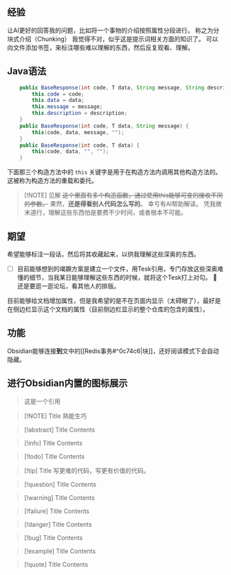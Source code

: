 ## 经验
让AI更好的回答我的问题，比如将一个事物的介绍按照属性分段进行。
称之为分块式介绍（Chunking）
我觉得不对，似乎这是提示词相关方面的知识了。
可以向文件添加书签，来标注哪些难以理解的东西，然后反复观看、理解。
## Java语法
```java
    public BaseResponse(int code, T data, String message, String description) {
        this.code = code;
        this.data = data;
        this.message = message;
        this.description = description;
    }
    public BaseResponse(int code, T data, String message) {
        this(code, data, message, "");
    }
    public BaseResponse(int code, T data) {
        this(code, data, "", "");
    }
```

下面那三个构造方法中的 `this` 关键字是用于在构造方法内调用其他构造方法的。这被称为构造方法的重载和委托。
> [!NOTE] 见解
> ~~这个里面有多个构造函数，通过使用this能够可变的接收不同的参数。~~
> 果然，**还是得看别人代码怎么写的**。
> 幸亏有AI帮助解读。
> 凭我微末道行，理解这些东西怕是要费不少时间，或者根本不可能。
## 期望
希望能够标注一段话，然后将其收藏起来，以供我理解这些深奥的东西。
- [ ] 目前能够想到的竭蹶方案是建立一个文件，用Tesk引用，专门存放这些深奥难懂的细节，当我某日能够理解这些东西的时候，就将这个Tesk打上对勾。 🔼
还是要逛一逛论坛，看其他人的排版。

目前能够给文档增加属性，但是我希望的是不在页面内显示（太碍眼了），最好是在侧边栏显示这个文档的属性（目前侧边栏显示的整个仓库的包含的属性）。
## 功能
Obsidian能够连接**到**文中的[[Redis事务#^0c74c6|块]]，还好阅读模式下会自动隐藏。
## 进行Obsidian内置的图标展示

> 这是一个引用


> [!NOTE] Title
> 熟能生巧


> [!abstract] Title
> Contents


> [!info] Title
> Contents


> [!todo] Title
> Contents


> [!tip] Title
> 写更难的代码，写更有价值的代码。


> [!question] Title
> Contents


> [!warning] Title
> Contents


> [!failure] Title
> Contents


> [!danger] Title
> Contents


> [!bug] Title
> Contents


> [!example] Title
> Contents


> [!quote] Title
> Contents



